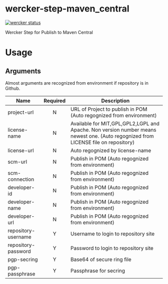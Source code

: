 # wercker-step-maven_central
[![wercker status](https://app.wercker.com/status/b9fe5c9f5efa451038a7158c25a04d52/m "wercker status")](https://app.wercker.com/project/bykey/b9fe5c9f5efa451038a7158c25a04d52)

Wercker Step for Publish to Maven Central

# Usage

## Arguments

Almost arguments are recognized from environment if repository is in Github.

| Name | Required | Description |
|---|:-:|---|
| project-url | N | URL of Project to publish in POM (Auto regognized from environment) |
| license-name | N | Available for MIT,GPL,GPL2,LGPL and Apache. Non version number means newest one. (Auto regognized from LICENSE file on repository) |
| license-url | N | Auto regognized by license-name |
| scm-url | N | Publish in POM (Auto regognized from environment) |
| scm-connection | N | Publish in POM (Auto regognized from environment) |
| developer-id | N | Publish in POM (Auto regognized from environment) |
| developer-name | N | Publish in POM (Auto regognized from environment) |
| developer-url | N | Publish in POM (Auto regognized from environment) |
| repository-username | Y | Username to login to repository site |
| repository-password | Y | Password to login to repository site |
| pgp-secring | Y | Base64 of secure ring file |
| pgp-passphrase | Y | Passphrase for secring |
